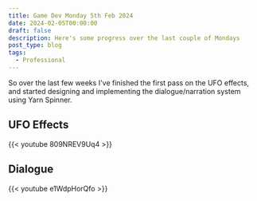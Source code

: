 ```yaml
---
title: Game Dev Monday 5th Feb 2024
date: 2024-02-05T00:00:00
draft: false
description: Here's some progress over the last couple of Mondays
post_type: blog
tags:
  - Professional
---
```


So over the last few weeks I've finished the first pass on the UFO effects, and started designing and implementing the dialogue/narration system using Yarn Spinner.

## UFO Effects
{{< youtube 809NREV9Uq4 >}}

## Dialogue
{{< youtube e1WdpHorQfo >}}